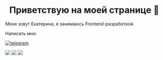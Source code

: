 <div id="header" align="center">
	<h1>Приветствую на моей странице 👋 </h1>
</div>

Меня зовут Екатерина, я занимаюсь Frontend-разработкой.

Написать мне: 

<a href="https://t.me/E_I_Ryabtseva">
	<img src="(https://www.flaticon.com/ru/free-icon/telegram_2111646?term=%D1%82%D0%B5%D0%BB%D0%B5%D0%B3%D1%80%D0%B0%D0%BC%D0%BC%D0%B0&page=1&position=1&origin=tag&related_id=2111646)" alt="telegram">
</a>


	
![](http://github-profile-summary-cards.vercel.app/api/cards/profile-details?username=Ryabtseva-Ekaterina&theme=outrun) 
![](http://github-profile-summary-cards.vercel.app/api/cards/repos-per-language?username=Ryabtseva-Ekaterina&theme=outrun) 
![](http://github-profile-summary-cards.vercel.app/api/cards/most-commit-language?username=Ryabtseva-Ekaterina&theme=outrun) 
<!--
**Ryabtseva-Ekaterina/Ryabtseva-Ekaterina** is a ✨ _special_ ✨ repository because its `README.md` (this file) appears on your GitHub profile.

Here are some ideas to get you started:

- 🔭 I’m currently working on ...
- 🌱 I’m currently learning ...
- 👯 I’m looking to collaborate on ...
- 🤔 I’m looking for help with ...
- 💬 Ask me about ...
- 📫 How to reach me: ...
- 😄 Pronouns: ...
- ⚡ Fun fact: ...
-->
